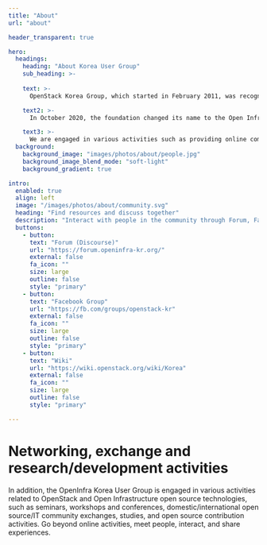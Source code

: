 ```yaml
---
title: "About"
url: "about"

header_transparent: true

hero:
  headings:
    heading: "About Korea User Group"
    sub_heading: >-
            
    text: >-      
      OpenStack Korea Group, which started in February 2011, was recognized as an official user group by the OpenStack Foundation established in September 2012 and has grown together with OpenStack, an open source for building clouds.

    text2: >-
      In October 2020, the foundation changed its name to the Open Infrastructure Foundation, and the local user group followed the change, and is now using the "OpenInfra Korea User Group" as official name.

    text3: >-
      We are engaged in various activities such as providing online community ("Forum") to discuss knowhow, hosting various seminars and conferences, and conducting group studies, research/development, and projects on OpenStack and related open source technologies.
  background:
    background_image: "images/photos/about/people.jpg"
    background_image_blend_mode: "soft-light"
    background_gradient: true

intro:
  enabled: true
  align: left
  image: "/images/photos/about/community.svg"
  heading: "Find resources and discuss together"
  description: "Interact with people in the community through Forum, Facebook group, IRC, and more, and find the resources you need on the wiki or OpenStack documentation homepage."
  buttons:
    - button:
      text: "Forum (Discourse)"
      url: "https://forum.openinfra-kr.org/"
      external: false
      fa_icon: ""
      size: large
      outline: false
      style: "primary"
    - button:
      text: "Facebook Group"
      url: "https://fb.com/groups/openstack-kr"
      external: false
      fa_icon: ""
      size: large
      outline: false
      style: "primary"
    - button:
      text: "Wiki"
      url: "https://wiki.openstack.org/wiki/Korea"
      external: false
      fa_icon: ""
      size: large
      outline: false
      style: "primary"

---
```


# Networking, exchange and research/development activities

In addition, the OpenInfra Korea User Group is engaged in various activities related to OpenStack and Open Infrastructure open source technologies, such as seminars, workshops and conferences, domestic/international open source/IT community exchanges, studies, and open source contribution activities. Go beyond online activities, meet people, interact, and share experiences.
